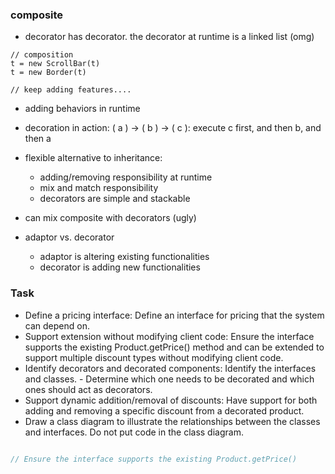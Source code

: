 ### composite

- decorator has decorator. the decorator at runtime is a linked list (omg)

```
// composition
t = new ScrollBar(t)
t = new Border(t)

// keep adding features....
```

- adding behaviors in runtime
- decoration in action: ( a ) -> ( b ) -> ( c ): execute c first, and then b, and then a
- flexible alternative to inheritance:

  - adding/removing responsibility at runtime
  - mix and match responsibility
  - decorators are simple and stackable

- can mix composite with decorators (ugly)
- adaptor vs. decorator
  - adaptor is altering existing functionalities
  - decorator is adding new functionalities

### Task

- Define a pricing interface: Define an interface for pricing that the system can depend on.
- Support extension without modifying client code: Ensure the interface supports the existing Product.getPrice() method and can be extended to support multiple discount types without modifying client code.
- Identify decorators and decorated components: Identify the interfaces and classes. - Determine which one needs to be decorated and which ones should act as decorators.
- Support dynamic addition/removal of discounts: Have support for both adding and removing a specific discount from a decorated product.
- Draw a class diagram to illustrate the relationships between the classes and interfaces. Do not put code in the class diagram.

```java

// Ensure the interface supports the existing Product.getPrice()


```
